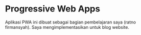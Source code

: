 # Progressive Web Apps
Aplikasi PWA ini dibuat sebagai bagian pembelajaran saya (ratno firmansyah). Saya mengimplementasikan untuk blog website.